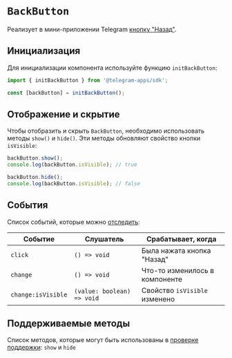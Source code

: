 # `BackButton`

Реализует в мини-приложении Telegram [кнопку "Назад"](../../../../platform/back-button.md).

## Инициализация

Для инициализации компонента используйте функцию `initBackButton`:

```typescript
import { initBackButton } from '@telegram-apps/sdk';

const [backButton] = initBackButton();  
```

## Отображение и скрытие

Чтобы отобразить и скрыть `BackButton`, необходимо использовать методы `show()` и `hide()`. Эти методы
обновляют свойство кнопки `isVisible`:

```typescript
backButton.show();
console.log(backButton.isVisible); // true  

backButton.hide();
console.log(backButton.isVisible); // false  
```

## События

Список событий, которые можно [отследить](#events):

| Событие            | Слушатель                  | Срабатывает, когда             |
| ------------------ | -------------------------- | ------------------------------ |
| `click`            | `() => void`               | Была нажата кнопка "Назад"     |
| `change`           | `() => void`               | Что-то изменилось в компоненте |
| `change:isVisible` | `(value: boolean) => void` | Свойство `isVisible` изменено  |

## Поддерживаемые методы

Список методов, которые могут быть использованы в [проверке поддержки](#methods-support): `show` и `hide`
